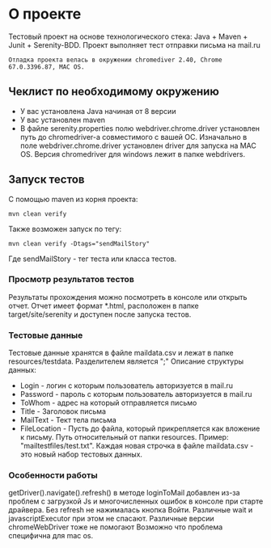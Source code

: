 # О проекте

Тестовый проект на основе технологического стека: Java + Maven + Junit + Serenity-BDD.
Проект выполняет тест отправки письма на mail.ru
```
Отладка проекта велась в окружении chromediver 2.40, Chrome 67.0.3396.87, MAC OS.
```

## Чеклист по необходимому окружению

* У вас установлена Java начиная от 8 версии
* У вас установлен maven
* В файле serenity.properties полю webdriver.chrome.driver установлен путь до chromedriver-a совместимого с вашей ОС.
Изначально в поле webdriver.chrome.driver установлен driver для запуска на MAC OS.
Версия chromedriver для windows лежит в папке webdrivers.

## Запуск тестов

С помощью maven из корня проекта:
```
mvn clean verify
```
Также возможен запуск по тегу:
```
mvn clean verify -Dtags="sendMailStory"
```
Где sendMailStory - тег теста или класса тестов.


### Просмотр результатов тестов

Результаты прохождения можно посмотреть в консоле или открыть отчет.
Отчет имеет формат *.html, расположен в папке target/site/serenity и доступен после запуска тестов.


### Тестовые данные
Тестовые данные хранятся в файле maildata.csv и лежат в папке resources/testdata. Разделителем является ";"
Описание структуры данных:
* Login - логин с которым пользователь авторизуется в mail.ru
* Password - пароль с которым пользователь авторизуется в mail.ru
* ToWhom - адрес на который отправляется письмо
* Title - Заголовок письма
* MailText - Тект тела письма
* FileLocation - Пусть до файла, который прикрепляется как вложение к письму.
Путь относительный от папки resources. Пример: "mailtestfiles/test.txt".
Каждая новая строчка в файле maildata.csv - это новый набор тестовых данных.

### Особенности работы
getDriver().navigate().refresh() в методе loginToMail добавлен из-за проблем с загрузкой Js и многочисленных ошибок в консоле при старте драйвера.
Без refresh не нажималась кнопка Войти.
Различные wait и javascriptExecutor при этом не спасают.
Различные версии chromeWebDriver тоже не помогают
Возможно что проблема специфична для mac os.
